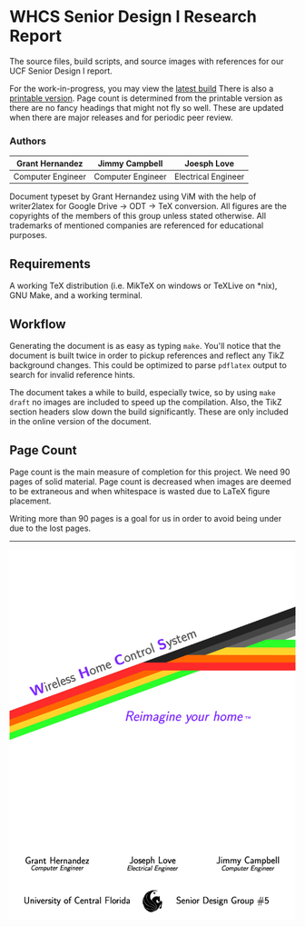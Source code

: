 # WHCS Senior Design I Research Report

The source files, build scripts, and source images with references for our
UCF Senior Design I report.

For the work-in-progress, you may view the [latest build](/export/latest.pdf?raw=true)
There is also a [printable version](/export/latest-print.pdf?raw=true).
Page count is determined from the printable version as there are no fancy headings that might not fly so well.
These are updated when there are major releases and for periodic peer review.

### Authors

Grant Hernandez | Jimmy Campbell | Joesph Love
:--------------:|:--------------:|:------------:
Computer Engineer | Computer Engineer | Electrical Engineer

Document typeset by Grant Hernandez using ViM with the help of writer2latex for Google Drive -> ODT -> TeX conversion.
All figures are the copyrights of the members of this group unless stated otherwise.
All trademarks of mentioned companies are referenced for educational purposes.

## Requirements
A working TeX distribution (i.e. MikTeX on windows or TeXLive on *nix), GNU
Make, and a working terminal.

## Workflow
Generating the document is as easy as typing `make`. You'll notice that the
document is built twice in order to pickup references and reflect any TikZ
background changes. This could be optimized to parse `pdflatex` output to
search for invalid reference hints.

The document takes a while to build, especially twice, so by using `make draft`
no images are included to speed up the compilation. Also, the TikZ section
headers slow down the build significantly. These are only included in the
online version of the document.

## Page Count
Page count is the main measure of completion for this project. We need 90 pages
of solid material. Page count is decreased when images are deemed to be
extraneous and when whitespace is wasted due to LaTeX figure placement.

Writing more than 90 pages is a goal for us in order to avoid being under
due to the lost pages.

<hr/>

![Title Page](/export/title-latest.png?raw=true)
